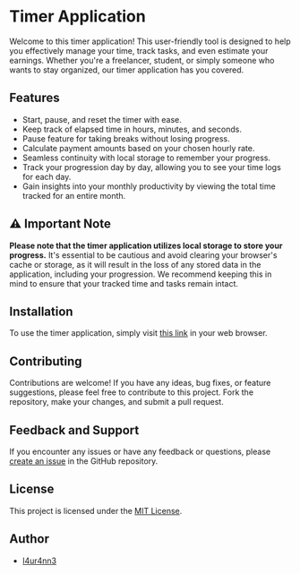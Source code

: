 # Timer Application

Welcome to this timer application! This user-friendly tool is designed to help you effectively manage your time, track tasks, and even estimate your earnings. Whether you're a freelancer, student, or simply someone who wants to stay organized, our timer application has you covered.

## Features

- Start, pause, and reset the timer with ease.
- Keep track of elapsed time in hours, minutes, and seconds.
- Pause feature for taking breaks without losing progress.
- Calculate payment amounts based on your chosen hourly rate.
- Seamless continuity with local storage to remember your progress.
- Track your progression day by day, allowing you to see your time logs for each day.
- Gain insights into your monthly productivity by viewing the total time tracked for an entire month.


## ⚠️ Important Note

**Please note that the timer application utilizes local storage to store your progress.** It's essential to be cautious and avoid clearing your browser's cache or storage, as it will result in the loss of any stored data in the application, including your progression. We recommend keeping this in mind to ensure that your tracked time and tasks remain intact.

## Installation

To use the timer application, simply visit [this link](https://main--leafy-madeleine-b103fa.netlify.app/) in your web browser.

## Contributing

Contributions are welcome! If you have any ideas, bug fixes, or feature suggestions, please feel free to contribute to this project. Fork the repository, make your changes, and submit a pull request.

## Feedback and Support

If you encounter any issues or have any feedback or questions, please [create an issue](https://github.com/l4ur4nn3/timer-application/issues) in the GitHub repository.

## License

This project is licensed under the [MIT License](LICENSE).

## Author

- [l4ur4nn3](https://github.com/l4ur4nn3)
